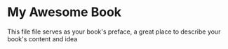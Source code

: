 # My Awesome Book

This file file serves as your book's preface, a great place to describe your book's content and idea

```

```









